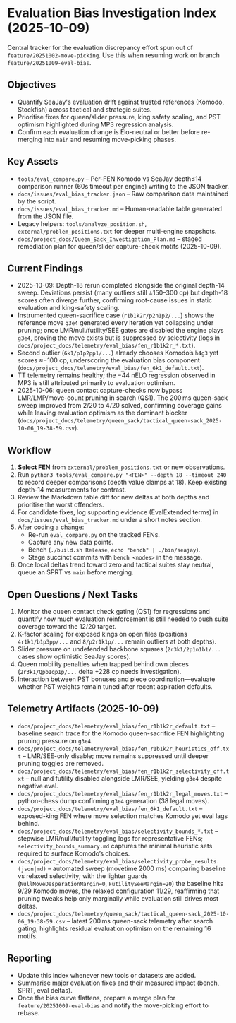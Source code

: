 # Evaluation Bias Investigation Index (2025-10-09)

Central tracker for the evaluation discrepancy effort spun out of `feature/20251002-move-picking`.
Use this when resuming work on branch `feature/20251009-eval-bias`.

## Objectives
- Quantify SeaJay's evaluation drift against trusted references (Komodo, Stockfish) across tactical and strategic suites.
- Prioritise fixes for queen/slider pressure, king safety scaling, and PST optimism highlighted during MP3 regression analysis.
- Confirm each evaluation change is Elo-neutral or better before re-merging into `main` and resuming move-picking phases.

## Key Assets
- `tools/eval_compare.py` – Per-FEN Komodo vs SeaJay depth≤14 comparison runner (60s timeout per engine) writing to the JSON tracker.
- `docs/issues/eval_bias_tracker.json` – Raw comparison data maintained by the script.
- `docs/issues/eval_bias_tracker.md` – Human-readable table generated from the JSON file.
- Legacy helpers: `tools/analyze_position.sh`, `external/problem_positions.txt` for deeper multi-engine snapshots.
- `docs/project_docs/Queen_Sack_Investigation_Plan.md` – staged remediation plan for queen/slider capture-check motifs (2025-10-09).

## Current Findings
- 2025-10-09: Depth-18 rerun completed alongside the original depth-14 sweep. Deviations persist (many outliers still ±150–300 cp) but depth-18 scores often diverge further, confirming root-cause issues in static evaluation and king-safety scaling.
- Instrumented queen-sacrifice case (`r1b1k2r/p2n1p2/...`) shows the reference move `g3e4` generated every iteration yet collapsing under pruning; once LMR/null/futility/SEE gates are disabled the engine plays `g3e4`, proving the move exists but is suppressed by selectivity (logs in `docs/project_docs/telemetry/eval_bias/fen_r1b1k2r_*.txt`).
- Second outlier (`6k1/p1p2pp1/...`) already chooses Komodo’s `h4g3` yet scores ≈−100 cp, underscoring the evaluation bias component (`docs/project_docs/telemetry/eval_bias/fen_6k1_default.txt`).
- TT telemetry remains healthy; the −44 nELO regression observed in MP3 is still attributed primarily to evaluation optimism.
- 2025-10-06: queen contact capture-checks now bypass LMR/LMP/move-count pruning in search (QS1). The 200 ms queen-sack sweep improved from 2/20 to 4/20 solved, confirming coverage gains while leaving evaluation optimism as the dominant blocker (`docs/project_docs/telemetry/queen_sack/tactical_queen-sack_2025-10-06_19-38-59.csv`).

## Workflow
1. **Select FEN** from `external/problem_positions.txt` or new observations.
2. Run `python3 tools/eval_compare.py "<FEN>" --depth 18 --timeout 240` to record deeper comparisons (depth value clamps at 18). Keep existing depth-14 measurements for contrast.
3. Review the Markdown table diff for new deltas at both depths and prioritise the worst offenders.
4. For candidate fixes, log supporting evidence (EvalExtended terms) in `docs/issues/eval_bias_tracker.md` under a short notes section.
5. After coding a change:
   - Re-run `eval_compare.py` on the tracked FENs.
   - Capture any new data points.
   - Bench (`./build.sh Release`, `echo "bench" | ./bin/seajay`).
   - Stage succinct commits with `bench <nodes>` in the message.
6. Once local deltas trend toward zero and tactical suites stay neutral, queue an SPRT vs `main` before merging.

## Open Questions / Next Tasks
1. Monitor the queen contact check gating (QS1) for regressions and quantify how much evaluation reinforcement is still needed to push suite coverage toward the 12/20 target.
2. K-factor scaling for exposed kings on open files (positions `4r1k1/b1p3pp/...` and `8/p2r1k1p/...` remain outliers at both depths).
3. Slider pressure on undefended backbone squares (`2r3k1/2p1n1b1/...` cases show optimistic SeaJay scores).
4. Queen mobility penalties when trapped behind own pieces (`2r3k1/Qpb1qp1p/...` delta +228 cp needs investigation).
5. Interaction between PST bonuses and piece coordination—evaluate whether PST weights remain tuned after recent aspiration defaults.

## Telemetry Artifacts (2025-10-09)
- `docs/project_docs/telemetry/eval_bias/fen_r1b1k2r_default.txt` – baseline search trace for the Komodo queen-sacrifice FEN highlighting pruning pressure on `g3e4`.
- `docs/project_docs/telemetry/eval_bias/fen_r1b1k2r_heuristics_off.txt` – LMR/SEE-only disable; move remains suppressed until deeper pruning toggles are removed.
- `docs/project_docs/telemetry/eval_bias/fen_r1b1k2r_selectivity_off.txt` – null and futility disabled alongside LMR/SEE, yielding `g3e4` despite negative eval.
- `docs/project_docs/telemetry/eval_bias/fen_r1b1k2r_legal_moves.txt` – python-chess dump confirming `g3e4` generation (38 legal moves).
- `docs/project_docs/telemetry/eval_bias/fen_6k1_default.txt` – exposed-king FEN where move selection matches Komodo yet eval lags behind.
- `docs/project_docs/telemetry/eval_bias/selectivity_bounds_*.txt` – stepwise LMR/null/futility toggling logs for representative FENs; `selectivity_bounds_summary.md` captures the minimal heuristic sets required to surface Komodo’s choices.
- `docs/project_docs/telemetry/eval_bias/selectivity_probe_results.(json|md)` – automated sweep (movetime 2000 ms) comparing baseline vs relaxed selectivity; with the lighter guards (`NullMoveDesperationMargin=0`, `FutilitySeeMargin=20`) the baseline hits 9/29 Komodo moves, the relaxed configuration 11/29, reaffirming that pruning tweaks help only marginally while evaluation still drives most deltas.
- `docs/project_docs/telemetry/queen_sack/tactical_queen-sack_2025-10-06_19-38-59.csv` – latest 200 ms queen-sack telemetry after search gating; highlights residual evaluation optimism on the remaining 16 motifs.

## Reporting
- Update this index whenever new tools or datasets are added.
- Summarise major evaluation fixes and their measured impact (bench, SPRT, eval deltas).
- Once the bias curve flattens, prepare a merge plan for `feature/20251009-eval-bias` and notify the move-picking effort to rebase.
